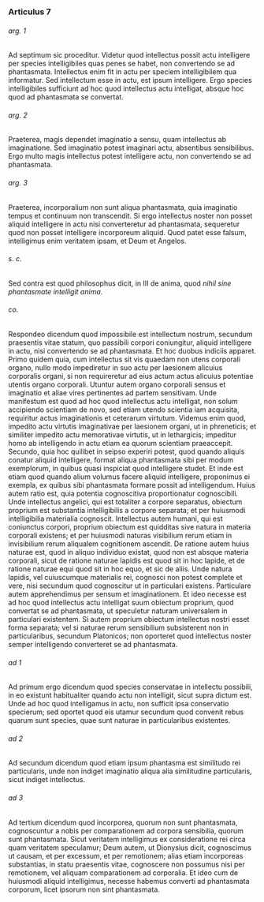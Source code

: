 ### Articulus 7

###### arg. 1
Ad septimum sic proceditur. Videtur quod intellectus possit actu intelligere per species intelligibiles quas penes se habet, non convertendo se ad phantasmata. Intellectus enim fit in actu per speciem intelligibilem qua informatur. Sed intellectum esse in actu, est ipsum intelligere. Ergo species intelligibiles sufficiunt ad hoc quod intellectus actu intelligat, absque hoc quod ad phantasmata se convertat.

###### arg. 2
Praeterea, magis dependet imaginatio a sensu, quam intellectus ab imaginatione. Sed imaginatio potest imaginari actu, absentibus sensibilibus. Ergo multo magis intellectus potest intelligere actu, non convertendo se ad phantasmata.

###### arg. 3
Praeterea, incorporalium non sunt aliqua phantasmata, quia imaginatio tempus et continuum non transcendit. Si ergo intellectus noster non posset aliquid intelligere in actu nisi converteretur ad phantasmata, sequeretur quod non posset intelligere incorporeum aliquid. Quod patet esse falsum, intelligimus enim veritatem ipsam, et Deum et Angelos.

###### s. c.
Sed contra est quod philosophus dicit, in III de anima, quod *nihil sine phantasmate intelligit anima*.

###### co.
Respondeo dicendum quod impossibile est intellectum nostrum, secundum praesentis vitae statum, quo passibili corpori coniungitur, aliquid intelligere in actu, nisi convertendo se ad phantasmata. Et hoc duobus indiciis apparet. Primo quidem quia, cum intellectus sit vis quaedam non utens corporali organo, nullo modo impediretur in suo actu per laesionem alicuius corporalis organi, si non requireretur ad eius actum actus alicuius potentiae utentis organo corporali. Utuntur autem organo corporali sensus et imaginatio et aliae vires pertinentes ad partem sensitivam. Unde manifestum est quod ad hoc quod intellectus actu intelligat, non solum accipiendo scientiam de novo, sed etiam utendo scientia iam acquisita, requiritur actus imaginationis et ceterarum virtutum. Videmus enim quod, impedito actu virtutis imaginativae per laesionem organi, ut in phreneticis; et similiter impedito actu memorativae virtutis, ut in lethargicis; impeditur homo ab intelligendo in actu etiam ea quorum scientiam praeaccepit. Secundo, quia hoc quilibet in seipso experiri potest, quod quando aliquis conatur aliquid intelligere, format aliqua phantasmata sibi per modum exemplorum, in quibus quasi inspiciat quod intelligere studet. Et inde est etiam quod quando alium volumus facere aliquid intelligere, proponimus ei exempla, ex quibus sibi phantasmata formare possit ad intelligendum. Huius autem ratio est, quia potentia cognoscitiva proportionatur cognoscibili. Unde intellectus angelici, qui est totaliter a corpore separatus, obiectum proprium est substantia intelligibilis a corpore separata; et per huiusmodi intelligibilia materialia cognoscit. Intellectus autem humani, qui est coniunctus corpori, proprium obiectum est quidditas sive natura in materia corporali existens; et per huiusmodi naturas visibilium rerum etiam in invisibilium rerum aliqualem cognitionem ascendit. De ratione autem huius naturae est, quod in aliquo individuo existat, quod non est absque materia corporali, sicut de ratione naturae lapidis est quod sit in hoc lapide, et de ratione naturae equi quod sit in hoc equo, et sic de aliis. Unde natura lapidis, vel cuiuscumque materialis rei, cognosci non potest complete et vere, nisi secundum quod cognoscitur ut in particulari existens. Particulare autem apprehendimus per sensum et imaginationem. Et ideo necesse est ad hoc quod intellectus actu intelligat suum obiectum proprium, quod convertat se ad phantasmata, ut speculetur naturam universalem in particulari existentem. Si autem proprium obiectum intellectus nostri esset forma separata; vel si naturae rerum sensibilium subsisterent non in particularibus, secundum Platonicos; non oporteret quod intellectus noster semper intelligendo converteret se ad phantasmata.

###### ad 1
Ad primum ergo dicendum quod species conservatae in intellectu possibili, in eo existunt habitualiter quando actu non intelligit, sicut supra dictum est. Unde ad hoc quod intelligamus in actu, non sufficit ipsa conservatio specierum; sed oportet quod eis utamur secundum quod convenit rebus quarum sunt species, quae sunt naturae in particularibus existentes.

###### ad 2
Ad secundum dicendum quod etiam ipsum phantasma est similitudo rei particularis, unde non indiget imaginatio aliqua alia similitudine particularis, sicut indiget intellectus.

###### ad 3
Ad tertium dicendum quod incorporea, quorum non sunt phantasmata, cognoscuntur a nobis per comparationem ad corpora sensibilia, quorum sunt phantasmata. Sicut veritatem intelligimus ex consideratione rei circa quam veritatem speculamur; Deum autem, ut Dionysius dicit, cognoscimus ut causam, et per excessum, et per remotionem; alias etiam incorporeas substantias, in statu praesentis vitae, cognoscere non possumus nisi per remotionem, vel aliquam comparationem ad corporalia. Et ideo cum de huiusmodi aliquid intelligimus, necesse habemus converti ad phantasmata corporum, licet ipsorum non sint phantasmata.

